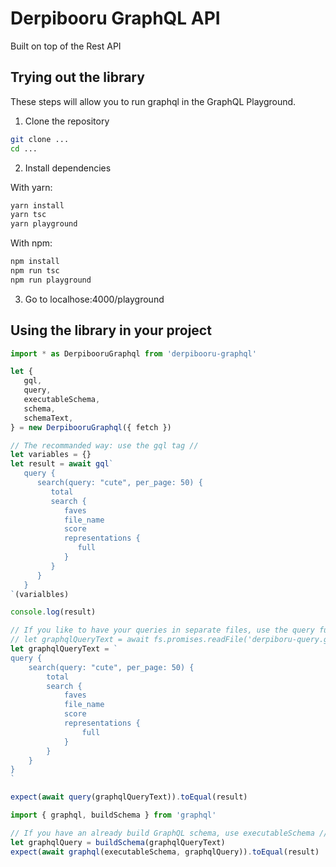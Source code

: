 # Derpibooru GraphQL API

Built on top of the Rest API

## Trying out the library

These steps will allow you to run graphql in the GraphQL Playground.

1. Clone the repository

```bash
git clone ...
cd ...
```

2. Install dependencies

With yarn:

```bash
yarn install
yarn tsc
yarn playground
```

With npm:

```bash
npm install
npm run tsc
npm run playground
```

3. Go to localhose:4000/playground

## Using the library in your project

```js
import * as DerpibooruGraphql from 'derpibooru-graphql'

let {
   gql,
   query,
   executableSchema,
   schema,
   schemaText,
} = new DerpibooruGraphql({ fetch })

// The recommanded way: use the gql tag //
let variables = {}
let result = await gql`
   query {
      search(query: "cute", per_page: 50) {
         total
         search {
            faves
            file_name
            score
            representations {
               full
            }
         }
      }
   }
`(varialbles)

console.log(result)

// If you like to have your queries in separate files, use the query function //
// let graphqlQueryText = await fs.promises.readFile('derpiboru-query.gql', 'utf-8')
let graphqlQueryText = `
query {
    search(query: "cute", per_page: 50) {
        total
        search {
            faves
            file_name
            score
            representations {
                full
            }
        }
    }
}
`

expect(await query(graphqlQueryText)).toEqual(result)

import { graphql, buildSchema } from 'graphql'

// If you have an already build GraphQL schema, use executableSchema //
let graphqlQuery = buildSchema(graphqlQueryText)
expect(await graphql(executableSchema, graphqlQuery)).toEqual(result)
```
